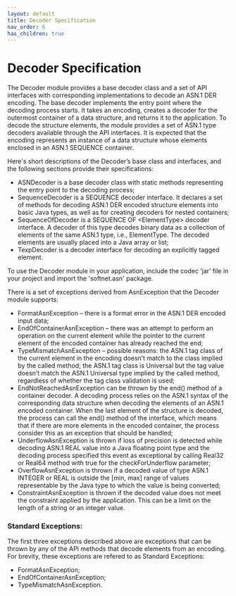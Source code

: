 ```yaml
---
layout: default
title: Decoder Specification
nav_order: 6
has_children: true
---
```

# Decoder Specification

The Decoder module provides a base decoder class and a set of API interfaces with corresponding implementations to decode an ASN.1 DER encoding. The base decoder implements the entry point where the decoding process starts. It takes an encoding, creates a decoder for the outermost container of a data structure, and returns it to the application. To decode the structure elements, the module provides a set of ASN.1 type decoders available through the API interfaces. It is expected that the encoding represents an instance of a data structure whose elements enclosed in an ASN.1 SEQUENCE container.  

Here's short descriptions of the Decoder’s base class and interfaces, and the following sections provide their specifications:

- <span class="datatype">ASNDecoder</span> is a base decoder class with static methods representing the entry point to the decoding process;
- <span class="datatype">SequenceDecoder</span> is a SEQUENCE decoder interface. It declares a set of methods for decoding ASN.1 DER encoded structure elements into basic Java types, as well as for creating decoders for nested containers;
- <span class="datatype">SequenceOfDecoder</span> is a SEQUENCE OF &lt;ElementType&gt; decoder interface. A decoder of this type decodes binary data as a collection of elements of the same ASN.1 type, i.e., ElementType. The decoded elements are usually placed into a Java array or list;
- <span class="datatype">TexpDecoder</span> is a decoder interface for decoding an explicitly tagged element.

To use the Decoder module in your application, include the codec ‘jar’ file in your project and import the 'softnet.asn' package.

There is a set of exceptions derived from <span class="exception">AsnException</span> that the Decoder module supports:
- <span class="exception">FormatAsnException</span> – there is a format error in the ASN.1 DER encoded input data;
- <span class="exception">EndOfContainerAsnException</span> – there was an attempt to perform an operation on the current element while the pointer to the current element of the encoded container has already reached the end;
- <span class="exception">TypeMismatchAsnException</span> – possible reasons: the ASN.1 tag class of the current element in the encoding doesn’t match to the class implied by the called method; the ASN.1 tag class is Universal but the tag value doesn’t match the ASN.1 Universal type implied by the called method, regardless of whether the tag class validation is used;
- <span class="exception">EndNotReachedAsnException</span> can be thrown by the <span class="method">end()</span> method of a container decoder. A decoding process relies on the ASN.1 syntax of the corresponding data structure when decoding the elements of an ASN.1 encoded container. When the last element of the structure is decoded, the process can call the <span class="method">end()</span> method of the interface, which means that if there are more elements in the encoded container, the process consider this as an exception that should be handled;
- <span class="exception">UnderflowAsnException</span> is thrown if loss of precision is detected while decoding ASN.1 REAL value into a Java floating point type and the decoding process specified this event as exceptional by calling Real32 or Real64 method with true for the checkForUnderflow parameter;
- <span class="exception">OverflowAsnException</span> is thrown if a decoded value of type ASN.1 INTEGER or REAL is outside the [min, max] range of values representable by the Java type to which the value is being converted;
- <span class="exception">ConstraintAsnException</span> is thrown if the decoded value does not meet the constraint applied by the application. This can be a limit on the length of a string or an integer value.  

### <span class="subsection">Standard Exceptions:</span>

The first three exceptions described above are exceptions that can be thrown by any of the API methods that decode elements from an encoding. For brevity, these exceptions are refered to as Standard Exceptions:  
- <span class="exception">FormatAsnException</span>;
- <span class="exception">EndOfContainerAsnException</span>;
- <span class="exception">TypeMismatchAsnException</span>.